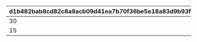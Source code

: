 |d1b482bab8cd82c8a9acb09d41ea7b70f36be5e18a83d9b93f0786bdde9fcbcd|7a404c6894df86d6ff7be93bd057669e4b65a2ed4b3eca1b38c010e7e53eceff|de4e371bdb42adf2c4917bee91914e1a2598500297b2e6d99b4f0231667f9b19|815e5ae8206dfbee11f0348b490c8b47bd667a5083f0413ca486c22f6db633e9|17711b6fa34b054807bfdf3c18f9aa682f1e3f025f795d57e15f1a0ffcfd07ed|ace770fd4948ff03f306f2bfe135020a12d960b9eb70c22680294eeb5763d3e0|
| --- | --- | --- | --- | --- | --- |
|30|30|30|100|30|30|
|15|15|15|200|15|15|
